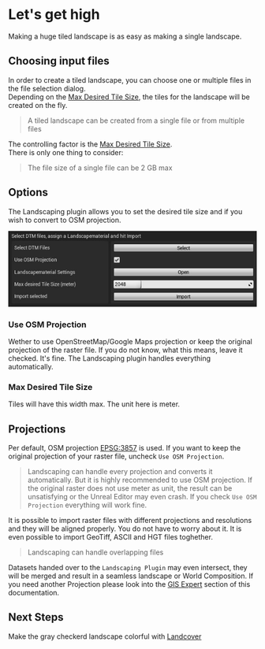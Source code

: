 # Let's get high

Making a huge tiled landscape is as easy as making a single landscape.

## Choosing input files

In order to create a tiled landscape, you can choose one or multiple files in the file selection dialog.  
Depending on the [Max Desired Tile Size](#max-desired-tile-size), the tiles for the landscape will be created on the fly.  
> A tiled landscape can be created from a single file or from multiple files

The controlling factor is the [Max Desired Tile Size](#max-desired-tile-size).  
There is only one thing to consider:
> The file size of a single file can be 2 GB max

## Options

The Landscaping plugin allows you to set the desired tile size and if you wish to convert to OSM projection.  

![Import DTM files](_media/ue4_landscaping_dtm.jpg)

### Use OSM Projection

Wether to use OpenStreetMap/Google Maps projection or keep the original projection of the raster file.
If you do not know, what this means, leave it checked. It's fine. The Landscaping plugin handles everything automatically.

### Max Desired Tile Size

Tiles will have this width max. The unit here is meter.

## Projections

Per default, OSM projection [EPSG:3857](https://epsg.io/3857) is used. If you want to keep the original projection of your raster file, uncheck `Use OSM Projection`.

> Landscaping can handle every projection and converts it automatically. But it is highly recommended to use OSM projection. If the original raster does not use meter as unit, the result can be unsatisfying or the Unreal Editor may even crash. If you check `Use OSM Projection` everything will work fine.

It is possible to import raster files with different projections and resolutions and they will be aligned properly. You do not have to worry about it. It is even possible to import GeoTiff, ASCII and HGT files toghether.  

> Landscaping can handle overlapping files

Datasets handed over to the `Landscaping Plugin` may even intersect, they will be merged and result in a seamless landscape or World Composition.
If you need another Projection please look into the [GIS Expert](gis-expert.md?id=projections) section of this documentation.

## Next Steps

Make the gray checkerd landscape colorful with [Landcover](landcover.md?id=landcover)
